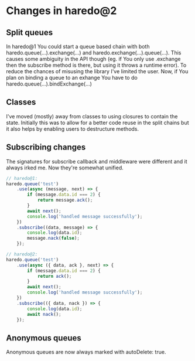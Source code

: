 # Changes in haredo@2

## Split queues

In haredo@1 You could start a queue based chain with both haredo.queue(...).exchange(...) and haredo.exchange(...).queue(...). This causes some ambiguity in the API though (eg. if You only use .exchange then the subscribe method is there, but using it throws a runtime error). To reduce the chances of misusing the library I've limited the user. Now, if You plan on binding a queue to an exhange You have to do haredo.queue(...).bindExchange(...)

## Classes

I've moved (mostly) away from classes to using closures to contain the state. Initially this was to allow for a better code reuse in the split chains but it also helps by enabling users to destructure methods.

## Subscribing changes

The signatures for subscribe callback and middleware were different and it always irked me. Now they're somewhat unified.

```typescript
// haredo@1:
haredo.queue('test')
    .use(async (message, next) => {
        if (message.data.id === 2) {
            return message.ack();
        }
        await next();
        console.log('handled message successfully');
    })
    .subscribe((data, message) => {
        console.log(data.id);
        message.nack(false);
    });

// haredo@2:
haredo.queue('test')
    .use(async ({ data, ack }, next) => {
        if (message.data.id === 2) {
            return ack();
        }
        await next();
        console.log('handled message successfully');
    })
    .subscribe(({ data, nack }) => {
        console.log(data.id);
        await nack();
    });
```

## Anonymous queues

Anonymous queues are now always marked with autoDelete: true.
